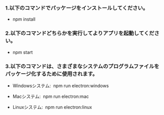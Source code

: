 ### 1.以下のコマンドでパッケージをインストールしてください。

* npm install

### 2.以下のコマンドどちらかを実行してよりアプリを起動してください。

* npm start

### 3.以下のコマンドは、さまざまなシステムのプログラムファイルをパッケージ化するために使用されます。

* Windowsシステム:&nbsp;&nbsp;npm run electron:windows

* Macシステム:&nbsp;&nbsp;npm run electron:mac

* Linuxシステム:&nbsp;&nbsp;npm run electron:linux

